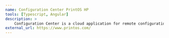 ```yaml
---
name: Configuration Center PrintOS HP
tools: [Typescript, Angular]
description: >
    Configuration Center is a cloud application for remote configuration of Large format Printers.
external_url: https://www.printos.com/
---
```


